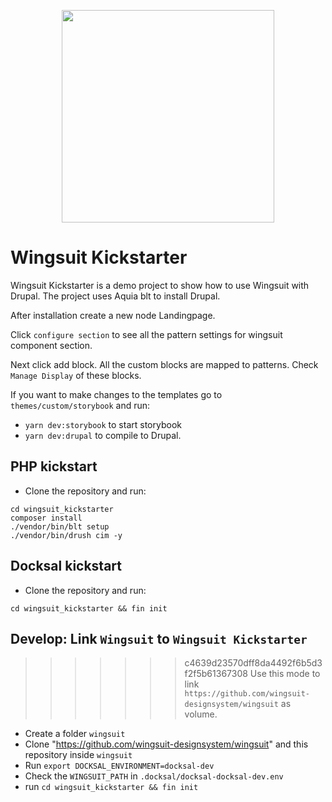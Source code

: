 <p align="center">
<img src="https://github.com/wingsuit-designsystem/wingsuit/raw/master/images/wsuit-logo-stacked.svg" width="340px">
</p>

# Wingsuit Kickstarter

Wingsuit Kickstarter is a demo project to show how to use Wingsuit with Drupal.
The project uses Aquia blt to install Drupal.

After installation create a new node Landingpage.

Click `configure section` to see all the pattern settings for wingsuit component section.

Next click add block. All the custom blocks are mapped to patterns. Check `Manage Display` of these blocks.

If you want to make changes to the templates go to `themes/custom/storybook` and run:
* `yarn dev:storybook` to start storybook
* `yarn dev:drupal` to compile to Drupal.

## PHP kickstart
   * Clone the repository and run:
```
cd wingsuit_kickstarter
composer install
./vendor/bin/blt setup
./vendor/bin/drush cim -y
```

## Docksal kickstart

   * Clone the repository and run:
```
cd wingsuit_kickstarter && fin init
```

## Develop: Link `Wingsuit` to `Wingsuit Kickstarter`
>>>>>>> c4639d23570dff8da4492f6b5d3f2f5b61367308
Use this mode to link `https://github.com/wingsuit-designsystem/wingsuit` as volume.

   * Create a folder `wingsuit`
   * Clone "https://github.com/wingsuit-designsystem/wingsuit" and this repository inside `wingsuit`
   * Run `export DOCKSAL_ENVIRONMENT=docksal-dev`
   * Check the `WINGSUIT_PATH` in `.docksal/docksal-docksal-dev.env`
   * run `cd wingsuit_kickstarter && fin init`
